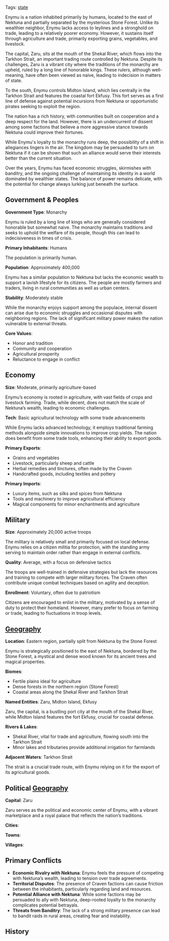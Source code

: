 Tags: [state](States)

Enymu is a nation inhabited primarily by humans, located to the east of Nektuna and partially separated by the mysterious Stone Forest. Unlike its wealthier neighbor, Enymu lacks access to leylines and a stronghold on trade, leading to a relatively poorer economy. However, it sustains itself through agriculture and trade, primarily exporting grains, vegetables, and livestock.

The capital, Zaru, sits at the mouth of the Shekal River, which flows into the Tarkhon Strait, an important trading route controlled by Nektuna. Despite its challenges, Zaru is a vibrant city where the traditions of the monarchy are upheld, ruled by a long line of honorable kings. These rulers, although well-meaning, have often been viewed as naive, leading to indecision in matters of state.

To the south, Enymu controls Midton Island, which lies centrally in the Tarkhon Strait and features the coastal fort Ekfusy. This fort serves as a first line of defense against potential incursions from Nektuna or opportunistic pirates seeking to exploit the region.

The nation has a rich history, with communities built on cooperation and a deep respect for the land. However, there is an undercurrent of dissent among some factions that believe a more aggressive stance towards Nektuna could improve their fortunes.

While Enymu's loyalty to the monarchy runs deep, the possibility of a shift in allegiances lingers in the air. The kingdom may be persuaded to turn on Nektuna if it can be shown that such an alliance would serve their interests better than the current situation.

Over the years, Enymu has faced economic struggles, skirmishes with banditry, and the ongoing challenge of maintaining its identity in a world dominated by wealthier states. The balance of power remains delicate, with the potential for change always lurking just beneath the surface.

## Government & Peoples

**Government Type**: Monarchy 

Enymu is ruled by a long line of kings who are generally considered honorable but somewhat naive. The monarchy maintains traditions and seeks to uphold the welfare of its people, though this can lead to indecisiveness in times of crisis.

**Primary Inhabitants**: Humans  

The population is primarily human.

**Population**: Approximately 400,000  

Enymu has a similar population to Nektuna but lacks the economic wealth to support a lavish lifestyle for its citizens. The people are mostly farmers and traders, living in rural communities as well as urban centers.

**Stability**: Moderately stable  

While the monarchy enjoys support among the populace, internal dissent can arise due to economic struggles and occasional disputes with neighboring regions. The lack of significant military power makes the nation vulnerable to external threats.

**Core Values**: 

- Honor and tradition
- Community and cooperation
- Agricultural prosperity
- Reluctance to engage in conflict

## Economy

**Size**: Moderate, primarily agriculture-based  

Enymu’s economy is rooted in agriculture, with vast fields of crops and livestock farming. Trade, while decent, does not match the scale of Nektuna’s wealth, leading to economic challenges.

**Tech**: Basic agricultural technology with some trade advancements  

While Enymu lacks advanced technology, it employs traditional farming methods alongside simple innovations to improve crop yields. The nation does benefit from some trade tools, enhancing their ability to export goods.

**Primary Exports**:  

- Grains and vegetables  
- Livestock, particularly sheep and cattle  
- Herbal remedies and tinctures, often made by the Craven  
- Handcrafted goods, including textiles and pottery

**Primary Imports**:  

- Luxury items, such as silks and spices from Nektuna  
- Tools and machinery to improve agricultural efficiency  
- Magical components for minor enchantments and agriculture

## Military

**Size**: Approximately 20,000 active troops 

The military is relatively small and primarily focused on local defense. Enymu relies on a citizen militia for protection, with the standing army serving to maintain order rather than engage in external conflicts.

**Quality**: Average, with a focus on defensive tactics  

The troops are well-trained in defensive strategies but lack the resources and training to compete with larger military forces. The Craven often contribute unique combat techniques based on agility and deception.

**Enrollment**: Voluntary, often due to patriotism  

Citizens are encouraged to enlist in the military, motivated by a sense of duty to protect their homeland. However, many prefer to focus on farming or trade, leading to fluctuations in troop levels.

## [Geography](Geography)

**Location**: Eastern region, partially split from Nektuna by the Stone Forest  

Enymu is strategically positioned to the east of Nektuna, bordered by the Stone Forest, a mystical and dense wood known for its ancient trees and magical properties.

**Biomes**:  

- Fertile plains ideal for agriculture  
- Dense forests in the northern region (Stone Forest)  
- Coastal areas along the Shekal River and Tarkhon Strait

**Named Entities**: Zaru, Midton Island, Ekfusy  

Zaru, the capital, is a bustling port city at the mouth of the Shekal River, while Midton Island features the fort Ekfusy, crucial for coastal defense.

**Rivers & Lakes**:  

- Shekal River, vital for trade and agriculture, flowing south into the Tarkhon Strait  
- Minor lakes and tributaries provide additional irrigation for farmlands

**Adjacent Waters**: Tarkhon Strait  

The strait is a crucial trade route, with Enymu relying on it for the export of its agricultural goods.

## Political [Geography](Geography)

**Capital**: Zaru  

Zaru serves as the political and economic center of Enymu, with a vibrant marketplace and a royal palace that reflects the nation’s traditions.

**Cities**:

**Towns**: 

**Villages**:

## Primary Conflicts

- **Economic Rivalry with Nektuna**: Enymu feels the pressure of competing with Nektuna’s wealth, leading to tension over trade agreements.  
- **Territorial Disputes**: The presence of Craven factions can cause friction between the inhabitants, particularly regarding land and resources.  
- **Potential Alliance with Nektuna**: While some factions may be persuaded to ally with Nektuna, deep-rooted loyalty to the monarchy complicates potential betrayals.  
- **Threats from Banditry**: The lack of a strong military presence can lead to bandit raids in rural areas, creating fear and instability.

## History
